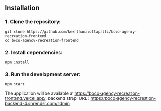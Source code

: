 ## Installation
### 1. Clone the repository:
    git clone https://github.com/keerthanakottapalli/boco-agency-recreation-frontend
    cd boco-agency-recreation-frontend
### 2. Install dependencies:
    npm install
### 3. Run the development server:
    npm start

The application will be available at https://boco-agency-recreation-frontend.vercel.app/.
backend strapi URL : https://boco-agency-recreation-backend-4.onrender.com/admin